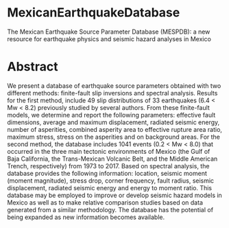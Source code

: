 # MexicanEarthquakeDatabase
The Mexican Earthquake Source Parameter Database (MESPDB): a new resource for
earthquake physics and seismic hazard analyses in Mexico

# Abstract
We present a database of earthquake source parameters obtained with two different methods: finite-fault slip inversions and spectral analysis. Results for the first method, include 49 slip distributions of 33 earthquakes (6.4 < Mw < 8.2) previously studied by several authors. From these finite-fault models, we determine and report the following parameters: effective fault dimensions, average and maximum displacement, radiated seismic energy, number of asperities, combined asperity area to effective rupture area ratio, maximum stress, stress on the asperities and on background areas. For the second method, the database includes 1041 events (0.2 < Mw < 8.0) that occurred in the three main tectonic environments of Mexico (the Gulf of Baja California, the Trans-Mexican Volcanic Belt, and the Middle American Trench, respectively) from 1973 to 2017. Based on spectral analysis, the database provides the following information: location, seismic moment (moment magnitude), stress drop, corner frequency, fault radius, seismic displacement, radiated seismic energy and energy to moment ratio. This database may be employed to improve or develop seismic hazard models in Mexico as well as to make relative comparison studies based on data generated from a similar methodology. The database has the potential of being expanded as new information becomes available.




